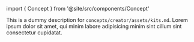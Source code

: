 import { Concept } from '@site/src/components/Concept'

<Concept
  title    = "assets/kits"
  kind     = "Core"
  category = "Creator"
  block    = {true}>
This is a dummy description for `concepts/creator/assets/kits.md`.
Lorem ipsum dolor sit amet, qui minim labore adipisicing minim sint cillum sint consectetur cupidatat.
</Concept>

